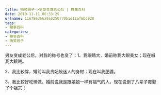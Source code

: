 ```yaml
---
title: 搞笑段子->男友变成老公后 | 糗事百科
date: 2019-11-11 06:33:29
urlname: 11678e366a9a0250770b1d12af6bc920
tags: 
- 糗事百科
categories:
- 糗事百科
- 搞笑段子
---
```

男友变成老公后，对我的称号也变了：1、我眼睛大，婚前称我大眼美女；现在喊我大眼贼。

2、我比较胖，婚前叫我贵妃般迷人的身材；现在叫我肥婆。

3、我比较好吃懒做，婚前说我是跟娘娘一样有福气的人，现在说倒了八辈子霉娶了个祖宗！


